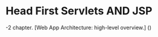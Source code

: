 Head First Servlets AND JSP
=============

-2 chapter. [Web App Architecture: high-level overview.] ()
